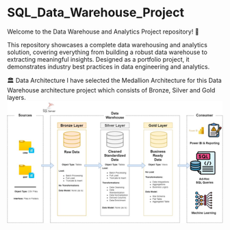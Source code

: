 # SQL_Data_Warehouse_Project
Welcome to the Data Warehouse and Analytics Project repository! 🚀

This repository showcases a complete data warehousing and analytics solution, covering everything from building a robust data warehouse to extracting meaningful insights. Designed as a portfolio project, it demonstrates industry best practices in data engineering and analytics.

🏛️ Data Architecture
I have selected the Medallion Architecture for this Data Warehouse architecture project which consists of Bronze, Silver and Gold layers.
![Alt Text](https://github.com/uzzi740/SQL_Data_Warehouse_Project/blob/main/docs/Datawarehouseproject.jpg?raw=true)

